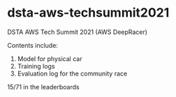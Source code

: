 # dsta-aws-techsummit2021
DSTA AWS Tech Summit 2021 (AWS DeepRacer)

Contents include:
1. Model for physical car
2. Training logs
3. Evaluation log for the community race

15/71 in the leaderboards
